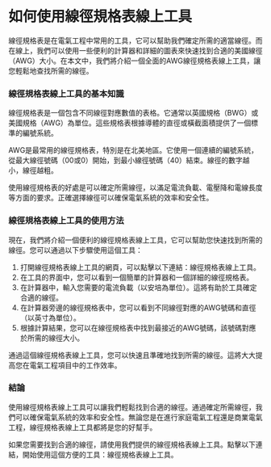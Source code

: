 如何使用線徑規格表線上工具
=============

線徑規格表是在電氣工程中常用的工具，它可以幫助我們確定所需的適當線徑。而在線上，我們可以使用一些便利的計算器和詳細的圖表來快速找到合適的美國線徑（AWG）大小。在本文中，我們將介紹一個全面的AWG線徑規格表線上工具，讓您輕鬆地查找所需的線徑。

### 線徑規格表線上工具的基本知識

線徑規格表是一個包含不同線徑對應數值的表格。它通常以英國規格（BWG）或美國規格（AWG）為單位。這些規格表根據導體的直徑或橫截面積提供了一個標準的編號系統。

AWG是最常用的線徑規格表，特別是在北美地區。它使用一個連續的編號系統，從最大線徑號碼（00或0）開始，到最小線徑號碼（40）結束。線徑的數字越小，線徑越粗。

使用線徑規格表的好處是可以確定所需線徑，以滿足電流負載、電壓降和電線長度等方面的要求。正確選擇線徑可以確保電氣系統的效率和安全性。

### 線徑規格表線上工具的使用方法

現在，我們將介紹一個便利的線徑規格表線上工具，它可以幫助您快速找到所需的線徑。您可以通過以下步驟使用這個工具：

1. 打開線徑規格表線上工具的網頁，可以點擊以下連結：線徑規格表線上工具。
2. 在工具的界面中，您可以看到一個簡單的計算器和一個詳細的線徑規格表。
3. 在計算器中，輸入您需要的電流負載（以安培為單位）。這將有助於工具確定合適的線徑。
4. 在計算器旁邊的線徑規格表中，您可以看到不同線徑對應的AWG號碼和直徑（以英寸為單位）。
5. 根據計算結果，您可以在線徑規格表中找到最接近的AWG號碼，該號碼對應於所需的線徑大小。

通過這個線徑規格表線上工具，您可以快速且準確地找到所需的線徑。這將大大提高您在電氣工程項目中的工作效率。

### 結論

使用線徑規格表線上工具可以讓我們輕鬆找到合適的線徑。通過確定所需線徑，我們可以確保電氣系統的效率和安全性。無論您是在進行家庭電氣工程還是商業電氣工程，線徑規格表線上工具都將是您的好幫手。

如果您需要找到合適的線徑，請使用我們提供的線徑規格表線上工具。點擊以下連結，開始使用這個方便的工具：線徑規格表線上工具。